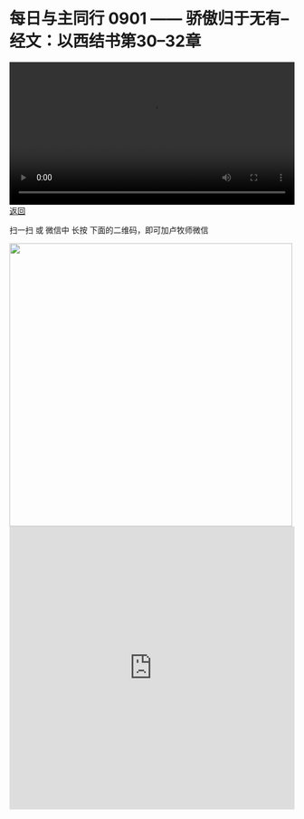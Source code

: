 # 每日与主同行 0901 —— 骄傲归于无有–经文：以西结书第30–32章

<video width='100%' controls src='https://go2024.simai.life/api?redirect=https://r2.savefamily.net/@pastorpaulqiankunlu618/ec0fUqH_m9Q.mp4?metric=PastorLu%26keyword=webpage%26type=video%26bot=26%26to=webpage'></video>
<a href='../daily.html'> 返回 </a>
<p>扫一扫 或 微信中 长按 下面的二维码，即可加卢牧师微信</p>
<img src='https://r2.savefamily.net/OVagt1.JPG' width='500px' />



<iframe width="100%" height="500" src="https://www.youtube.com/embed/ec0fUqH_m9Q?si=zz5OCgHQvyW71w8c&amp;controls=0" title="YouTube video player" frameborder="0" allow="accelerometer; autoplay; clipboard-write; encrypted-media; gyroscope; picture-in-picture; web-share" referrerpolicy="strict-origin-when-cross-origin" allowfullscreen></iframe>